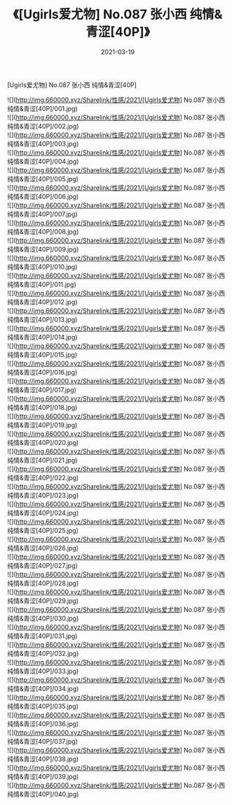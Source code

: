 ﻿---
layout: post
title:  《[Ugirls爱尤物] No.087 张小西 纯情&青涩[40P]》
date:   2021-03-19
img: http://img.660000.xyz/Sharelink/性感/2021/[Ugirls爱尤物] No.087 张小西 纯情&青涩[40P]/000.jpg
categories: [美女, 清纯, 唯美]
---

[Ugirls爱尤物] No.087 张小西 纯情&青涩[40P]

  ![](http://img.660000.xyz/Sharelink/性感/2021/[Ugirls爱尤物] No.087 张小西 纯情&青涩[40P]/001.jpg) <br> ![](http://img.660000.xyz/Sharelink/性感/2021/[Ugirls爱尤物] No.087 张小西 纯情&青涩[40P]/002.jpg) <br> ![](http://img.660000.xyz/Sharelink/性感/2021/[Ugirls爱尤物] No.087 张小西 纯情&青涩[40P]/003.jpg) <br> ![](http://img.660000.xyz/Sharelink/性感/2021/[Ugirls爱尤物] No.087 张小西 纯情&青涩[40P]/004.jpg) <br> ![](http://img.660000.xyz/Sharelink/性感/2021/[Ugirls爱尤物] No.087 张小西 纯情&青涩[40P]/005.jpg) <br> ![](http://img.660000.xyz/Sharelink/性感/2021/[Ugirls爱尤物] No.087 张小西 纯情&青涩[40P]/006.jpg) <br> ![](http://img.660000.xyz/Sharelink/性感/2021/[Ugirls爱尤物] No.087 张小西 纯情&青涩[40P]/007.jpg) <br> ![](http://img.660000.xyz/Sharelink/性感/2021/[Ugirls爱尤物] No.087 张小西 纯情&青涩[40P]/008.jpg) <br> ![](http://img.660000.xyz/Sharelink/性感/2021/[Ugirls爱尤物] No.087 张小西 纯情&青涩[40P]/009.jpg) <br> ![](http://img.660000.xyz/Sharelink/性感/2021/[Ugirls爱尤物] No.087 张小西 纯情&青涩[40P]/010.jpg) <br> ![](http://img.660000.xyz/Sharelink/性感/2021/[Ugirls爱尤物] No.087 张小西 纯情&青涩[40P]/011.jpg) <br> ![](http://img.660000.xyz/Sharelink/性感/2021/[Ugirls爱尤物] No.087 张小西 纯情&青涩[40P]/012.jpg) <br> ![](http://img.660000.xyz/Sharelink/性感/2021/[Ugirls爱尤物] No.087 张小西 纯情&青涩[40P]/013.jpg) <br> ![](http://img.660000.xyz/Sharelink/性感/2021/[Ugirls爱尤物] No.087 张小西 纯情&青涩[40P]/014.jpg) <br> ![](http://img.660000.xyz/Sharelink/性感/2021/[Ugirls爱尤物] No.087 张小西 纯情&青涩[40P]/015.jpg) <br> ![](http://img.660000.xyz/Sharelink/性感/2021/[Ugirls爱尤物] No.087 张小西 纯情&青涩[40P]/016.jpg) <br> ![](http://img.660000.xyz/Sharelink/性感/2021/[Ugirls爱尤物] No.087 张小西 纯情&青涩[40P]/017.jpg) <br> ![](http://img.660000.xyz/Sharelink/性感/2021/[Ugirls爱尤物] No.087 张小西 纯情&青涩[40P]/018.jpg) <br> ![](http://img.660000.xyz/Sharelink/性感/2021/[Ugirls爱尤物] No.087 张小西 纯情&青涩[40P]/019.jpg) <br> ![](http://img.660000.xyz/Sharelink/性感/2021/[Ugirls爱尤物] No.087 张小西 纯情&青涩[40P]/020.jpg) <br> ![](http://img.660000.xyz/Sharelink/性感/2021/[Ugirls爱尤物] No.087 张小西 纯情&青涩[40P]/021.jpg) <br> ![](http://img.660000.xyz/Sharelink/性感/2021/[Ugirls爱尤物] No.087 张小西 纯情&青涩[40P]/022.jpg) <br> ![](http://img.660000.xyz/Sharelink/性感/2021/[Ugirls爱尤物] No.087 张小西 纯情&青涩[40P]/023.jpg) <br> ![](http://img.660000.xyz/Sharelink/性感/2021/[Ugirls爱尤物] No.087 张小西 纯情&青涩[40P]/024.jpg) <br> ![](http://img.660000.xyz/Sharelink/性感/2021/[Ugirls爱尤物] No.087 张小西 纯情&青涩[40P]/025.jpg) <br> ![](http://img.660000.xyz/Sharelink/性感/2021/[Ugirls爱尤物] No.087 张小西 纯情&青涩[40P]/026.jpg) <br> ![](http://img.660000.xyz/Sharelink/性感/2021/[Ugirls爱尤物] No.087 张小西 纯情&青涩[40P]/027.jpg) <br> ![](http://img.660000.xyz/Sharelink/性感/2021/[Ugirls爱尤物] No.087 张小西 纯情&青涩[40P]/028.jpg) <br> ![](http://img.660000.xyz/Sharelink/性感/2021/[Ugirls爱尤物] No.087 张小西 纯情&青涩[40P]/029.jpg) <br> ![](http://img.660000.xyz/Sharelink/性感/2021/[Ugirls爱尤物] No.087 张小西 纯情&青涩[40P]/030.jpg) <br> ![](http://img.660000.xyz/Sharelink/性感/2021/[Ugirls爱尤物] No.087 张小西 纯情&青涩[40P]/031.jpg) <br> ![](http://img.660000.xyz/Sharelink/性感/2021/[Ugirls爱尤物] No.087 张小西 纯情&青涩[40P]/032.jpg) <br> ![](http://img.660000.xyz/Sharelink/性感/2021/[Ugirls爱尤物] No.087 张小西 纯情&青涩[40P]/033.jpg) <br> ![](http://img.660000.xyz/Sharelink/性感/2021/[Ugirls爱尤物] No.087 张小西 纯情&青涩[40P]/034.jpg) <br> ![](http://img.660000.xyz/Sharelink/性感/2021/[Ugirls爱尤物] No.087 张小西 纯情&青涩[40P]/035.jpg) <br> ![](http://img.660000.xyz/Sharelink/性感/2021/[Ugirls爱尤物] No.087 张小西 纯情&青涩[40P]/036.jpg) <br> ![](http://img.660000.xyz/Sharelink/性感/2021/[Ugirls爱尤物] No.087 张小西 纯情&青涩[40P]/037.jpg) <br> ![](http://img.660000.xyz/Sharelink/性感/2021/[Ugirls爱尤物] No.087 张小西 纯情&青涩[40P]/038.jpg) <br> ![](http://img.660000.xyz/Sharelink/性感/2021/[Ugirls爱尤物] No.087 张小西 纯情&青涩[40P]/039.jpg) <br> ![](http://img.660000.xyz/Sharelink/性感/2021/[Ugirls爱尤物] No.087 张小西 纯情&青涩[40P]/040.jpg) <br>